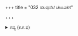+++
title = "032 ಹಲವುನೆಲೆ ಚೆಲುವಿಕೆಗೆ"

+++

<details><summary>ಗದ್ಯ (ಕ.ಗ.ಪ) </summary>

32.  ಹೊನ್ನಿನ ಕಳಸದಿಂದ ಚೆಲುವಾದ ಉಪ್ಪರಿಗೆಗಳಿಂದ,  ಥಳಥಳ ಹೊಳೆಯುವ ಸೌಧಗಳಿಂದ ಶೋಭಿಸುತ್ತಿರುವ,  ಹತ್ತಿರದಲ್ಲೇ ಆಕಾಶದಿಂದಿಳಿದು ಬಂದ ಗಂಗಾನದಿಯಿಂದಾಗಿ ಬ್ರಹ್ಮದೇವರ ನಗರಿಯು ಇನ್ನಷ್ಟು ಕಂಗೊಳಿಸುತ್ತಿದೆ.
</details>
